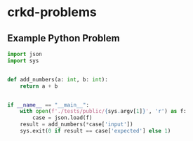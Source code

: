 # crkd-problems

## Example Python Problem

```python
import json
import sys


def add_numbers(a: int, b: int):
    return a + b


if __name__ == "__main__":
    with open(f'./tests/public/{sys.argv[1]}', 'r') as f:
        case = json.load(f)
    result = add_numbers(*case['input'])
    sys.exit(0 if result == case['expected'] else 1)
```
